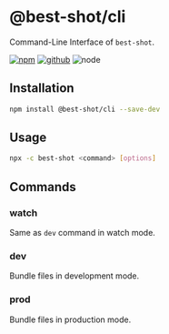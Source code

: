 # @best-shot/cli

Command-Line Interface of `best-shot`.

[![npm][npm-badge]][npm-url]
[![github][github-badge]][github-url]
![node][node-badge]

[npm-url]: https://www.npmjs.com/package/@best-shot/cli
[npm-badge]: https://img.shields.io/npm/v/@best-shot/cli.svg?style=flat-square&logo=npm
[github-url]: git+https://github.com/best-shot/best-shot/tree/master/packages/cli
[github-badge]: https://img.shields.io/npm/l/@best-shot/cli.svg?style=flat-square&colorB=blue&logo=github
[node-badge]: https://img.shields.io/node/v/@best-shot/cli.svg?style=flat-square&colorB=green&logo=node.js

## Installation

```bash
npm install @best-shot/cli --save-dev
```

## Usage

```bash
npx -c best-shot <command> [options]
```

## Commands

### watch

Same as `dev` command in watch mode.

### dev

Bundle files in development mode.

### prod

Bundle files in production mode.
